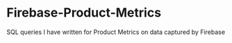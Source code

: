 # Firebase-Product-Metrics
SQL queries I have written for Product Metrics on data captured by Firebase
